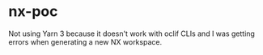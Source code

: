 # nx-poc

Not using Yarn 3 because it doesn't work with oclif CLIs and I was getting errors when generating a new NX workspace.
